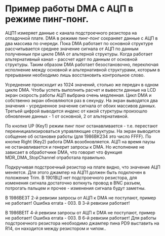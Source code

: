 ﻿# Пример работы DMA с АЦП в режиме пинг-понг.

АЦП1 измеряет данные с канала подстроечного резистора на отладочной плате. DMA в режиме пинг-понг сохраняет данные с АЦП в два массива по очереди. Пока DMA работает по основной структуре рассчитывается среднее значение сигнала от АЦП по данным полученныи при цикле DMA от альтерной структуры. Когда работает альтернативный канал - рассчет идет по данным от основной структуры. Таким образом DMA работает безостановочно, переключая исполнение между основной и альтернативной структурами, которым в прерывании необходимо лишь восстановить контрольное слово.

Усреднение происходит из 1024 значений, столько же передач в одном цикле DMA. Чтобы успеть выполнить расчет и вывести данные на LCD экран скорость работы АЦП выбрана очень медленная. Цикл DMA и собственно экран обновляются раз в секунду. На экран выводятся два значения - усредненное значение сигнала от обоих массивов данных. Третьей цифрой выводится индекс от какой стурктуры произошло обновление данных - 1 от основной, 2 от альтернативной.

По кнопке UP (Key1) режим пинг понг останавливается - т.е. перестают переинициализироваться управляющие структуры. На экран выводится собщение об остановке работы (для 1986ВК234 это число FFFF).
По кнопке Right (Key2) работа DMA возобновляется. АЦП на время паузы не останавливается и генерит запросы к DMA. Но исполнение не зависает в обработчике DMA, что говорит что функция MDR_DMA_StopChannel отработала правильно.

Подкручивая подстроечный резистор на плате видно, что значение АЦП меняется. Для этого джампер на АЦП1 должен быть подключен в положение Trim.
В 1901ВЦ1 нет подстроечного резистора, для изменения сигнала достаточно воткнуть провод в BNC разъем, потрогать пальцем и прочее - изменения сигнала будут заметны.

В 1986ВЕ3Т 2-й ревизии запросы от АЦП к DMA не поступают, пример не работает! Ошибка errata - 003. В 3-й ревизии работает!

В 1986ВЕ1Т 4-й ревизии запросы от АЦП к DMA не поступают, пример не работает! Ошибка errata - 003. В 6-й ревизии работает! Для работы подстроечного резистора необходимо джампер пина PD9 выставить на R14, он находится между резистором и чипом..